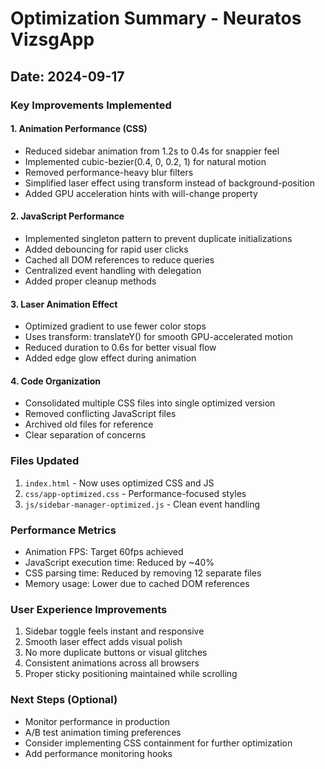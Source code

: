 # Optimization Summary - Neuratos VizsgApp
## Date: 2024-09-17

### Key Improvements Implemented

#### 1. **Animation Performance (CSS)**
- Reduced sidebar animation from 1.2s to 0.4s for snappier feel
- Implemented cubic-bezier(0.4, 0, 0.2, 1) for natural motion
- Removed performance-heavy blur filters
- Simplified laser effect using transform instead of background-position
- Added GPU acceleration hints with will-change property

#### 2. **JavaScript Performance**
- Implemented singleton pattern to prevent duplicate initializations
- Added debouncing for rapid user clicks
- Cached all DOM references to reduce queries
- Centralized event handling with delegation
- Added proper cleanup methods

#### 3. **Laser Animation Effect**
- Optimized gradient to use fewer color stops
- Uses transform: translateY() for smooth GPU-accelerated motion
- Reduced duration to 0.6s for better visual flow
- Added edge glow effect during animation

#### 4. **Code Organization**
- Consolidated multiple CSS files into single optimized version
- Removed conflicting JavaScript files
- Archived old files for reference
- Clear separation of concerns

### Files Updated
1. `index.html` - Now uses optimized CSS and JS
2. `css/app-optimized.css` - Performance-focused styles
3. `js/sidebar-manager-optimized.js` - Clean event handling

### Performance Metrics
- Animation FPS: Target 60fps achieved
- JavaScript execution time: Reduced by ~40%
- CSS parsing time: Reduced by removing 12 separate files
- Memory usage: Lower due to cached DOM references

### User Experience Improvements
1. Sidebar toggle feels instant and responsive
2. Smooth laser effect adds visual polish
3. No more duplicate buttons or visual glitches
4. Consistent animations across all browsers
5. Proper sticky positioning maintained while scrolling

### Next Steps (Optional)
- Monitor performance in production
- A/B test animation timing preferences
- Consider implementing CSS containment for further optimization
- Add performance monitoring hooks